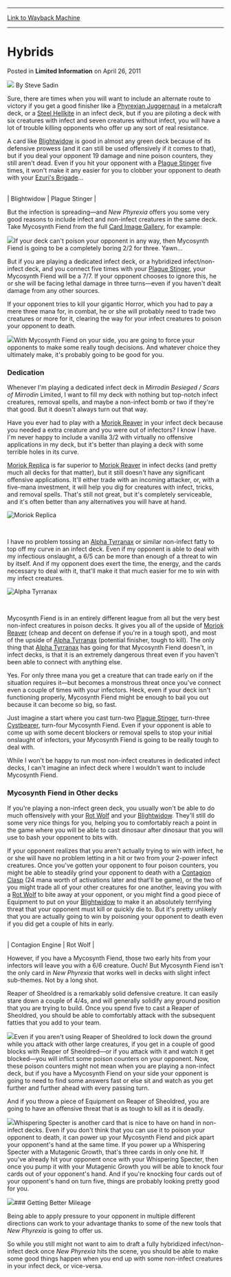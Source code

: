 
---
[Link to Wayback Machine](https://web.archive.org/web/20170624224251/http://magic.wizards.com/en/articles/archive/limited-information/hybrids-2011-04-26)

[_metadata_:author]:- "Steve Sadin"
[_metadata_:description]:- "Sure, there are times when you will want to include an alternate route to victory if you get a good finisher like a Phyrexian Juggernaut in a metalcraft deck, or a Steel Hellkite in an infect deck, but if you are piloting a deck with six creatures with infect and seven creatures without infect, you will have a lot of trouble killing opponents who offer up any sort of real resistance."
[_metadata_:generator]:- "Drupal 7 (http://drupal.org)"
[_metadata_:node]:- "648966"
[_metadata_:publish_date]:- "2011-04-26"
[_metadata_:source]:- "div-main-content"
[_metadata_:title]:- "Hybrids"
[_metadata_:wayback_capture_timestamp]:- "2017-06-24 22:42:51"
[_metadata_:wayback_raw_url]:- "https://web.archive.org/web/20170624224251id_/http://magic.wizards.com/en/articles/archive/limited-information/hybrids-2011-04-26"
[_metadata_:wayback_url]:- "http://magic.wizards.com/en/articles/archive/limited-information/hybrids-2011-04-26"
---


Hybrids
=======



 Posted in **Limited Information**
 on April 26, 2011 






![](https://media.magic.wizards.com/styles/auth_small/public/images/person/authorpic_SteveSadin.jpg)
By Steve Sadin












Sure, there are times when you will want to include an alternate route to victory if you get a good finisher like a [Phyrexian Juggernaut](http://gatherer.wizards.com/Pages/Card/Details.aspx?name=Phyrexian+Juggernaut) in a metalcraft deck, or a [Steel Hellkite](http://gatherer.wizards.com/Pages/Card/Details.aspx?name=Steel+Hellkite) in an infect deck, but if you are piloting a deck with six creatures with infect and seven creatures without infect, you will have a lot of trouble killing opponents who offer up any sort of real resistance.


A card like [Blightwidow](http://gatherer.wizards.com/Pages/Card/Details.aspx?name=Blightwidow) is good in almost any green deck because of its defensive prowess (and it can still be used offensively if it comes to that), but if you deal your opponent 19 damage and nine poison counters, they still aren't dead. Even if you hit your opponent with a [Plague Stinger](http://gatherer.wizards.com/Pages/Card/Details.aspx?name=Plague+Stinger) five times, it won't make it any easier for you to clobber your opponent to death with your [Ezuri's Brigade](http://gatherer.wizards.com/Pages/Card/Details.aspx?name=Ezuri%27s+Brigade)...




|  |  |
| --- | --- |
| 
Blightwidow
 | 
Plague Stinger
 |

But the infection is spreading—and *New Phyrexia* offers you some very good reasons to include infect and non-infect creatures in the same deck. Take Mycosynth Fiend from the full [Card Image Gallery](http://www.wizards.com/magic/tcg/article.aspx?x=mtg/tcg/newphyrexia/spoiler), for example:


![](https://media.magic.wizards.com/image_legacy_migration/images/magic/daily/li/li140_mycosynthCard.jpg)If your deck can't poison your opponent in any way, then Mycosynth Fiend is going to be a completely boring 2/2 for three. Yawn...


But if you are playing a dedicated infect deck, or a hybridized infect/non-infect deck, and you connect five times with your [Plague Stinger](http://gatherer.wizards.com/Pages/Card/Details.aspx?name=Plague+Stinger), your Mycosynth Fiend will be a 7/7. If your opponent chooses to ignore this, he or she will be facing lethal damage in three turns—even if you haven't dealt damage from any other sources.


If your opponent tries to kill your gigantic Horror, which you had to pay a mere three mana for, in combat, he or she will probably need to trade two creatures or more for it, clearing the way for your infect creatures to poison your opponent to death.


![](https://media.magic.wizards.com/image_legacy_migration/images/magic/daily/li/li140_mycosynth.jpg)With Mycosynth Fiend on your side, you are going to force your opponents to make some really tough decisions. And whatever choice they ultimately make, it's probably going to be good for you.


### Dedication


Whenever I'm playing a dedicated infect deck in *Mirrodin Besieged / Scars of Mirrodin* Limited, I want to fill my deck with nothing but top-notch infect creatures, removal spells, and maybe a non-infect bomb or two if they're that good. But it doesn't always turn out that way.


Have you ever had to play with a [Moriok Reaver](http://gatherer.wizards.com/Pages/Card/Details.aspx?name=Moriok+Reaver) in your infect deck because you needed a extra creature and you were out of infectors? I know I have. I'm never happy to include a vanilla 3/2 with virtually no offensive applications in my deck, but it's better than playing a deck with some terrible holes in its curve.


[Moriok Replica](http://gatherer.wizards.com/Pages/Card/Details.aspx?name=Moriok+Replica) is far superior to [Moriok Reaver](http://gatherer.wizards.com/Pages/Card/Details.aspx?name=Moriok+Reaver) in infect decks (and pretty much all decks for that matter), but it still doesn't have any significant offensive applications. It'll either trade with an incoming attacker, or, with a five-mana investment, it will help you dig for creatures with infect, tricks, and removal spells. That's still not great, but it's completely serviceable, and it's often better than any alternatives you will have at hand.



![Moriok Replica](http://gatherer.wizards.com/Handlers/Image.ashx?type=card&name=Moriok+Replica)

 

I have no problem tossing an [Alpha Tyrranax](http://gatherer.wizards.com/Pages/Card/Details.aspx?name=Alpha+Tyrranax) or similar non-infect fatty to top off my curve in an infect deck. Even if my opponent is able to deal with my infectious onslaught, a 6/5 can be more than enough of a threat to win by itself. And if my opponent does exert the time, the energy, and the cards necessary to deal with it, that'll make it that much easier for me to win with my infect creatures.



![Alpha Tyrranax](http://gatherer.wizards.com/Handlers/Image.ashx?type=card&name=Alpha+Tyrranax)

 

Mycosynth Fiend is in an entirely different league from all but the very best non-infect creatures in poison decks. It gives you all of the upside of [Moriok Reaver](http://gatherer.wizards.com/Pages/Card/Details.aspx?name=Moriok+Reaver) (cheap and decent on defense if you're in a tough spot), and most of the upside of [Alpha Tyrranax](http://gatherer.wizards.com/Pages/Card/Details.aspx?name=Alpha+Tyrranax) (potential finisher, tough to kill). The only thing that [Alpha Tyrranax](http://gatherer.wizards.com/Pages/Card/Details.aspx?name=Alpha+Tyrranax) has going for that Mycosynth Fiend doesn't, in infect decks, is that it is an extremely dangerous threat even if you haven't been able to connect with anything else.


Yes. For only three mana you get a creature that can trade early on if the situation requires it—but becomes a monstrous threat once you've connect even a couple of times with your infectors. Heck, even if your deck isn't functioning properly, Mycosynth Fiend might be enough to bail you out because it can become so big, so fast.


Just imagine a start where you cast turn-two [Plague Stinger](http://gatherer.wizards.com/Pages/Card/Details.aspx?name=Plague+Stinger), turn-three [Cystbearer](http://gatherer.wizards.com/Pages/Card/Details.aspx?name=Cystbearer), turn-four Mycosynth Fiend. Even if your opponent is able to come up with some decent blockers or removal spells to stop your initial onslaught of infectors, your Mycosynth Fiend is going to be really tough to deal with.


While I won't be happy to run most non-infect creatures in dedicated infect decks, I can't imagine an infect deck where I wouldn't want to include Mycosynth Fiend.


### Mycosynth Fiend in Other decks


If you're playing a non-infect green deck, you usually won't be able to do much offensively with your [Rot Wolf](http://gatherer.wizards.com/Pages/Card/Details.aspx?name=Rot+Wolf) and your [Blightwidow](http://gatherer.wizards.com/Pages/Card/Details.aspx?name=Blightwidow). They'll still do some very nice things for you, helping you to comfortably reach a point in the game where you will be able to cast dinosaur after dinosaur that you will use to bash your opponent to bits with.


If your opponent realizes that you aren't actually trying to win with infect, he or she will have no problem letting in a hit or two from your 2-power infect creatures. Once you've gotten your opponent to four poison counters, you might be able to steadily grind your opponent to death with a [Contagion Clasp](http://gatherer.wizards.com/Pages/Card/Details.aspx?name=Contagion+Clasp) (24 mana worth of activations later and that'll be game), or the two of you might trade all of your other creatures for one another, leaving you with a [Rot Wolf](http://gatherer.wizards.com/Pages/Card/Details.aspx?name=Rot+Wolf) to bite away at your opponent, or you might find a good piece of Equipment to put on your [Blightwidow](http://gatherer.wizards.com/Pages/Card/Details.aspx?name=Blightwidow) to make it an absolutely terrifying threat that your opponent must kill or quickly die to. But it's pretty unlikely that you are actually going to win by poisoning your opponent to death even if you did get a couple of hits in early.




|  |  |
| --- | --- |
| 
Contagion Engine
 | 
Rot Wolf
 |

However, if you have a Mycosynth Fiend, those two early hits from your infectors will leave you with a 6/6 creature. Ouch! But Mycosynth Fiend isn't the only card in *New Phyrexia* that works well in decks with slight infect sub-themes. Not by a long shot.


Reaper of Sheoldred is a remarkably solid defensive creature. It can easily stare down a couple of 4/4s, and will generally solidify any ground position that you are trying to build. Once you spend five to cast a Reaper of Sheoldred, you should be able to comfortably attack with the subsequent fatties that you add to your team.


![](https://media.magic.wizards.com/image_legacy_migration/images/magic/daily/li/li140_sheoldredCard.jpg)Even if you aren't using Reaper of Sheoldred to lock down the ground while you attack with other large creatures, if you get in a couple of good blocks with Reaper of Sheoldred—or if you attack with it and watch it get blocked—you will inflict some poison counters on your opponent. Now, these poison counters might not mean when you are playing a non-infect deck, but if you have a Mycosynth Fiend on your side your opponent is going to need to find some answers fast or else sit and watch as you get further and further ahead with every passing turn.


And if you throw a piece of Equipment on Reaper of Sheoldred, you are going to have an offensive threat that is as tough to kill as it is deadly.


![](https://media.magic.wizards.com/image_legacy_migration/images/magic/daily/li/li140_sheoldred.jpg)Whispering Specter is another card that is nice to have on hand in non-infect decks. Even if you don't think that you can use it to poison your opponent to death, it can power up your Mycosynth Fiend and pick apart your opponent's hand at the same time. If you power up a Whispering Specter with a Mutagenic Growth, that's three cards in only one hit. If you've already hit your opponent once with your Whispering Specter, then once you pump it with your Mutagenic Growth you will be able to knock four cards out of your opponent's hand. And if you're knocking four cards out of your opponent's hand on turn five, things are probably looking pretty good for you.


![](https://media.magic.wizards.com/image_legacy_migration/images/magic/daily/li/li140_specterCard.jpg)### Getting Better Mileage


Being able to apply pressure to your opponent in multiple different directions can work to your advantage thanks to some of the new tools that *New Phyrexia* is going to offer us.


So while you still might not want to aim to draft a fully hybridized infect/non-infect deck once *New Phyrexia* hits the scene, you should be able to make some good things happen when you end up with some non-infect creatures in your infect deck, or vice-versa.









